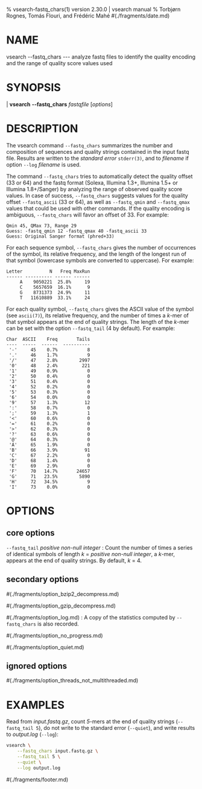 % vsearch-fastq_chars(1) version 2.30.0 | vsearch manual
% Torbjørn Rognes, Tomás Flouri, and Frédéric Mahé
#(./fragments/date.md)

# NAME

vsearch \-\-fastq_chars --- analyze fastq files to identify the
quality encoding and the range of quality score values used


# SYNOPSIS

| **vsearch** **\-\-fastq_chars** _fastqfile_ \[_options_]


# DESCRIPTION

The vsearch command `--fastq_chars` summarizes the number and
composition of sequences and quality strings contained in the input
fastq file. Results are written to the *standard error* `stderr(3)`,
and to *filename* if option `--log` *filename* is used.

The command `--fastq_chars` tries to automatically detect the quality
offset (33 or 64) and the fastq format (Solexa, Illumina 1.3+,
Illumina 1.5+ or Illumina 1.8+/Sanger) by analyzing the range of
observed quality score values. In case of success, `--fastq_chars`
suggests values for the quality offset `--fastq_ascii` (33 or 64), as
well as `--fastq_qmin` and `--fastq_qmax` values that could be used
with other commands. If the quality encoding is ambiguous,
`--fastq_chars` will favor an offset of 33. For example:

```text
Qmin 45, QMax 73, Range 29
Guess: -fastq_qmin 12 -fastq_qmax 40 -fastq_ascii 33
Guess: Original Sanger format (phred+33)
```

For each sequence symbol, `--fastq_chars` gives the number of
occurrences of the symbol, its relative frequency, and the length of
the longest run of that symbol (lowercase symbols are converted to
uppercase). For example:

```text
Letter          N   Freq MaxRun
------ ---------- ------ ------
     A    9050221  25.8%     19
     C    5657659  16.1%      9
     G    8731373  24.9%     11
     T   11610889  33.1%     24
```

For each quality symbol, `--fastq_chars` gives the ASCII value of the
symbol (see `ascii(7)`), its relative frequency, and the number of
times a *k*-mer of that symbol appears at the end of quality
strings. The length of the *k*-mer can be set with the option
`--fastq_tail` (4 by default). For example:

```text
Char  ASCII    Freq       Tails
----  -----  ------  ----------
 '-'     45    0.7%           8
 '.'     46    1.7%           9
 '/'     47    2.8%        2997
 '0'     48    2.4%         221
 '1'     49    0.9%           0
 '2'     50    0.4%           0
 '3'     51    0.4%           0
 '4'     52    0.2%           0
 '5'     53    0.3%           0
 '6'     54    0.0%           0
 '9'     57    1.3%          12
 ':'     58    0.7%           0
 ';'     59    1.3%           1
 '<'     60    0.6%           0
 '='     61    0.2%           0
 '>'     62    0.3%           0
 '?'     63    0.6%           0
 '@'     64    0.3%           0
 'A'     65    1.9%           0
 'B'     66    3.9%          91
 'C'     67    2.2%           0
 'D'     68    1.4%           0
 'E'     69    2.9%           0
 'F'     70   14.7%       24657
 'G'     71   23.5%        5890
 'H'     72   34.5%           9
 'I'     73    0.0%           0
```


# OPTIONS

## core options

`--fastq_tail` *positive non-null integer*
: Count the number of times a series of identical symbols of length
  *k* = *positive non-null integer*, a *k*-mer, appears at the end of
  quality strings. By default, *k* = 4.


## secondary options

#(./fragments/option_bzip2_decompress.md)

#(./fragments/option_gzip_decompress.md)

#(./fragments/option_log.md)
: A copy of the statistics computed by `--fastq_chars` is also recorded.

#(./fragments/option_no_progress.md)

#(./fragments/option_quiet.md)


## ignored options

#(./fragments/option_threads_not_multithreaded.md)


# EXAMPLES

Read from *input.fastq.gz*, count *5*-mers at the end of quality
strings (`--fastq_tail 5`), do not write to the standard error
(`--quiet`), and write results to *output.log* (`--log`):

```sh
vsearch \
    --fastq_chars input.fastq.gz \
    --fastq_tail 5 \
    --quiet \
    --log output.log
```

#(./fragments/footer.md)
